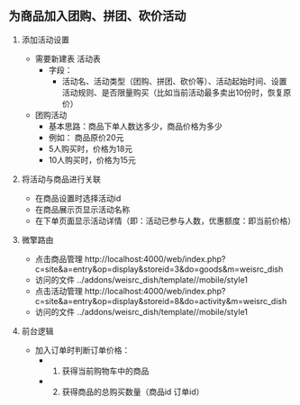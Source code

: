 ## 为商品加入团购、拼团、砍价活动

1. 添加活动设置
    - 需要新建表 活动表
        - 字段：
            - 活动名、活动类型（团购、拼团、砍价等）、活动起始时间、设置活动规则、是否限量购买（比如当前活动最多卖出10份时，恢复原价）
    - 团购活动
        - 基本思路：商品下单人数达多少，商品价格为多少        
        - 例如： 商品原价20元
        - 5人购买时，价格为18元
        - 10人购买时，价格为15元
2. 将活动与商品进行关联
    - 在商品设置时选择活动id     
    - 在商品展示页显示活动名称
    - 在下单页面显示活动详情（即：活动已参与人数，优惠额度：即当前价格）


3. 微擎路由    
    - 点击商品管理 http://localhost:4000/web/index.php?c=site&a=entry&op=display&storeid=3&do=goods&m=weisrc_dish
    - 访问的文件   ../addons/weisrc_dish/template//mobile/style1
    - 点击活动管理 http://localhost:4000/web/index.php?c=site&a=entry&op=display&storeid=8&do=activity&m=weisrc_dish
    - 访问的文件   ../addons/weisrc_dish/template//mobile/style1

4. 前台逻辑    
    - 加入订单时判断订单价格： 
        - 1. 获得当前购物车中的商品
        - 2. 获得商品的总购买数量（商品id 订单id）
